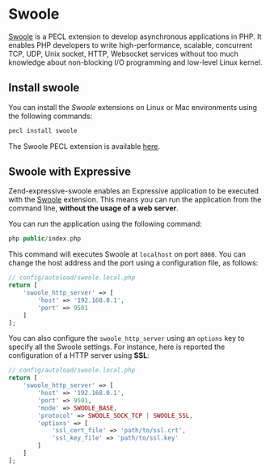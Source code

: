 # Swoole

[Swoole](https://www.swoole.co.uk/) is a PECL extension to develop asynchronous
applications in PHP. It enables PHP developers to write high-performance,
scalable, concurrent TCP, UDP, Unix socket, HTTP, Websocket services without
too much knowledge about non-blocking I/O programming and low-level Linux
kernel.

## Install swoole

You can install the *Swoole* extensions on Linux or Mac environments using the
following commands:

```bash
pecl install swoole
```

The Swoole PECL extension is available [here](https://pecl.php.net/package/swoole).

## Swoole with Expressive

Zend-expressive-swoole enables an Expressive application to be executed with
the [Swoole](https://www.swoole.co.uk/) extension. This means you can run the
application from the command line, **without the usage of a web server**.

You can run the application using the following command:

```php
php public/index.php
```

This command will executes Swoole at `localhost` on port `8080`. You can change
the host address and the port using a configuration file, as follows:

```php
// config/autoload/swoole.local.php
return [
    'swoole_http_server' => [
        'host' => '192.168.0.1',
        'port' => 9501
    ]
];
```

You can also configure the `swoole_http_server` using an `options` key to
specify all the Swoole settings. For instance, here is reported the
configuration of a HTTP server using **SSL**:

```php
// config/autoload/swoole.local.php
return [
    'swoole_http_server' => [
        'host' => '192.168.0.1',
        'port' => 9501,
        'mode' => SWOOLE_BASE,
        'protocol' => SWOOLE_SOCK_TCP | SWOOLE_SSL,
        'options' => [
            'ssl_cert_file' => 'path/to/ssl.crt',
            'ssl_key_file' => 'path/to/ssl.key'
        ]
    ]
];
```
